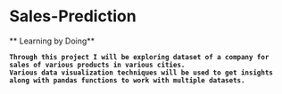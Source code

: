 # Sales-Prediction  
  
  </b>** Learning by Doing**<b>  
    
    Through this project I will be exploring dataset of a company for sales of various products in various cities.  
    Various data visualization techniques will be used to get insights along with pandas functions to work with multiple datasets.
